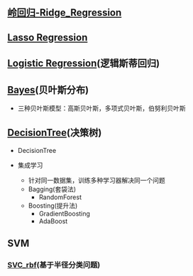 ## [岭回归-Ridge_Regression](https://github.com/Zahirgeek/Data/blob/master/Algorithm/%E5%B2%AD%E5%9B%9E%E5%BD%92-Ridge_Regression.ipynb)
## [Lasso Regression](https://github.com/Zahirgeek/Data/blob/master/Algorithm/Lasso%20Regression.ipynb)
## [Logistic Regression](https://github.com/Zahirgeek/Data/blob/master/Algorithm/Logistic%20Regression.ipynb)(逻辑斯蒂回归)
## [Bayes](https://github.com/Zahirgeek/Data/blob/master/Algorithm/Bayes.ipynb)(贝叶斯分布)
- 三种贝叶斯模型：高斯贝叶斯，多项式贝叶斯，伯努利贝叶斯

## [DecisionTree](https://github.com/Zahirgeek/Data/blob/master/Algorithm/DecisionTree.ipynb)(决策树)
- DecisionTree

- 集成学习
	- 针对同一数据集，训练多种学习器解决同一个问题
	- Bagging(套袋法)
		- RandomForest
	- Boosting(提升法)
		- GradientBoosting
		- AdaBoost
## SVM
### [SVC_rbf]()(基于半径分类问题)